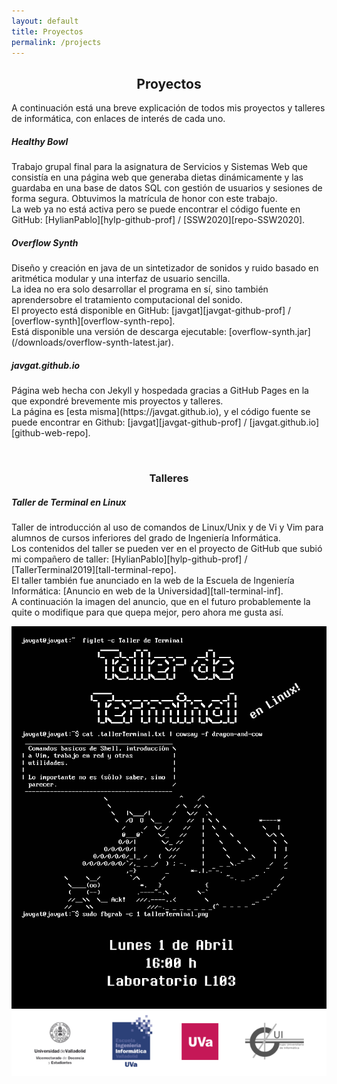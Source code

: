 ```yaml
---
layout: default
title: Proyectos
permalink: /projects
---
```

<h2 align="center">Proyectos</h2>

A continuación está una breve explicación de todos mis proyectos y talleres de informática, con enlaces de interés de cada uno.

<div class="card m-2" >
  <div class="card-body">
    <h5 class="card-title">Healthy Bowl</h5>
    <p class="card-text" markdown="1">
Trabajo grupal final para la asignatura de Servicios y Sistemas Web
que consistía en una página web que generaba dietas dinámicamente
y las guardaba en una base de datos SQL con gestión de usuarios y
sesiones de forma segura.
Obtuvimos la matrícula de honor con este trabajo.
<br/>
La web ya no está activa pero se puede encontrar el código fuente en GitHub:
[HylianPablo][hylp-github-prof] / [SSW2020][repo-SSW2020].
    </p>
  </div>
</div>

<div class="card m-2" >
  <div class="card-body">
    <h5 class="card-title">Overflow Synth</h5>
    <p class="card-text" markdown="1">
Diseño y creación en java de un sintetizador de sonidos y ruido basado en aritmética modular y una interfaz de usuario sencilla.
<br/>
La idea no era solo desarrollar el programa en sí, sino también aprendersobre
el tratamiento computacional del sonido.
<br/>
El proyecto está disponible en GitHub:
[javgat][javgat-github-prof] / [overflow-synth][overflow-synth-repo].
<br/>
Está disponible una versión de descarga ejecutable:
[overflow-synth.jar](/downloads/overflow-synth-latest.jar).
    </p>
  </div>
</div>

<div class="card m-2" >
  <div class="card-body">
    <h5 class="card-title">javgat.github.io</h5>
    <p class="card-text" markdown="1">
Página web hecha con Jekyll y hospedada gracias a GitHub Pages en la que
expondré brevemente mis proyectos y talleres.
<br/>
La página es [esta misma](https://javgat.github.io), y el código fuente
se puede encontrar en Github:
[javgat][javgat-github-prof] / [javgat.github.io][github-web-repo].
    </p>
  </div>
</div>

<br />

<h3 align="center">Talleres</h3>

<div class="card m-2" >
  <div class="card-body">
    <h5 class="card-title">Taller de Terminal en Linux</h5>
    <p class="card-text" markdown="1">
Taller de introducción al uso de comandos de Linux/Unix y de Vi y Vim para
alumnos de cursos inferiores del grado de Ingeniería Informática.
<br/>
Los contenidos del taller se pueden ver en el proyecto de GitHub
que subió mi compañero de taller:
[HylianPablo][hylp-github-prof] / [TallerTerminal2019][tall-terminal-repo].
<br/>
El taller también fue anunciado en la web de la Escuela de Ingeniería
Informática: [Anuncio en web de la Universidad][tall-terminal-inf].
<br/>
A continuación la imagen del anuncio, que en el futuro probablemente la quite
o modifique para que quepa mejor, pero ahora me gusta así.
    </p>
<img src="/img/tallerTerminal.png" alt="Imagen de anuncio de taller" width="600"/>
  </div>
</div>

[repo-SSW2020]: https://github.com/HylianPablo/SSW2020
[hylp-github-prof]: https://github.com/HylianPablo
[javgat-github-prof]: https://github.com/javgat
[overflow-synth-repo]: https://github.com/javgat/overflow-synth
[github-web-repo]: https://github.com/javgat/javgat.github.io
[tall-terminal-inf]: https://inf.uva.es/2019/03/28/taller-de-terminal-en-linux/
[tall-terminal-repo]: https://github.com/HylianPablo/TallerTerminal2019
